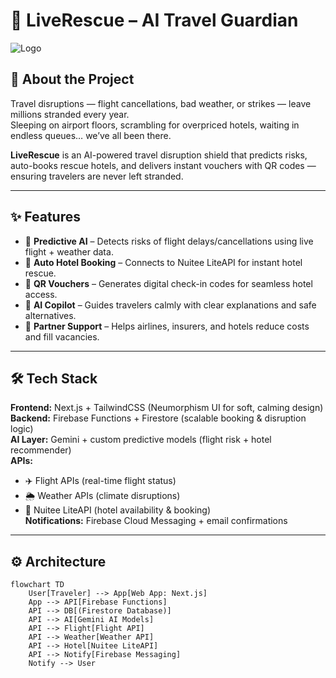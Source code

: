# 🚀 LiveRescue – AI Travel Guardian

![Logo](./assets/logo.png)

## 📖 About the Project
Travel disruptions — flight cancellations, bad weather, or strikes — leave millions stranded every year.  
Sleeping on airport floors, scrambling for overpriced hotels, waiting in endless queues… we’ve all been there.  

**LiveRescue** is an AI-powered travel disruption shield that predicts risks, auto-books rescue hotels, and delivers instant vouchers with QR codes — ensuring travelers are never left stranded.  

---

## ✨ Features
- 🔮 **Predictive AI** – Detects risks of flight delays/cancellations using live flight + weather data.  
- 🏨 **Auto Hotel Booking** – Connects to Nuitee LiteAPI for instant hotel rescue.  
- 📲 **QR Vouchers** – Generates digital check-in codes for seamless hotel access.  
- 🧭 **AI Copilot** – Guides travelers calmly with clear explanations and safe alternatives.  
- 🤝 **Partner Support** – Helps airlines, insurers, and hotels reduce costs and fill vacancies.  

---

## 🛠️ Tech Stack
**Frontend:** Next.js + TailwindCSS (Neumorphism UI for soft, calming design)  
**Backend:** Firebase Functions + Firestore (scalable booking & disruption logic)  
**AI Layer:** Gemini + custom predictive models (flight risk + hotel recommender)  
**APIs:**  
- ✈️ Flight APIs (real-time flight status)  
- 🌦️ Weather APIs (climate disruptions)  
- 🏨 Nuitee LiteAPI (hotel availability & booking)  
**Notifications:** Firebase Cloud Messaging + email confirmations  

---

## ⚙️ Architecture
```mermaid
flowchart TD
    User[Traveler] --> App[Web App: Next.js]
    App --> API[Firebase Functions]
    API --> DB[(Firestore Database)]
    API --> AI[Gemini AI Models]
    API --> Flight[Flight API]
    API --> Weather[Weather API]
    API --> Hotel[Nuitee LiteAPI]
    API --> Notify[Firebase Messaging]
    Notify --> User
